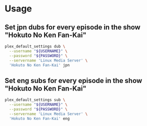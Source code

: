 # Usage

## Set jpn dubs for every episode in the show "Hokuto No Ken Fan-Kai"

```sh
plex_default_settings dub \
  --username "${USERNAME}" \
  --password "${PASSWORD}" \
  --servername 'Linux Media Server' \
  'Hokuto No Ken Fan-Kai' jpn
```

## Set eng subs for every episode in the show "Hokuto No Ken Fan-Kai"

```sh
plex_default_settings sub \
  --username "${USERNAME}" \
  --password "${PASSWORD}" \
  --servername 'Linux Media Server' \
  'Hokuto No Ken Fan-Kai' eng
```
